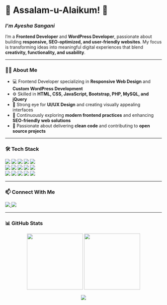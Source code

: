 <h1>🌟 Assalam-u-Alaikum! 👋</h1>

<h3> <i> I'm Ayesha Sangani 
</i> </h3>

<p>
  I’m a <strong>Frontend Developer</strong> and <strong>WordPress Developer</strong>, passionate about building <strong>responsive, SEO-optimized, and user-friendly websites</strong>.  
  My focus is transforming ideas into meaningful digital experiences that blend <strong>creativity, functionality, and usability</strong>.
</p>

---

### 👩‍💻 About Me
- 💻 Frontend Developer specializing in **Responsive Web Design** and **Custom WordPress Development**  
- ⚙️ Skilled in **HTML, CSS, JavaScript, Bootstrap, PHP, MySQL, and jQuery**  
- 🎨 Strong eye for **UI/UX Design** and creating visually appealing interfaces  
- 🌱 Continuously exploring **modern frontend practices** and enhancing **SEO-friendly web solutions**  
- 🚀 Passionate about delivering **clean code** and contributing to **open source projects**  

---

### 🛠️ Tech Stack
<p align="left">
  <img src="https://img.shields.io/badge/HTML5-%23E34F26?style=for-the-badge&logo=html5&logoColor=white"/>
  <img src="https://img.shields.io/badge/CSS3-%231572B6?style=for-the-badge&logo=css3&logoColor=white"/>
  <img src="https://img.shields.io/badge/JavaScript-%23F7DF1E?style=for-the-badge&logo=javascript&logoColor=black"/>
  <img src="https://img.shields.io/badge/Bootstrap-%237952B3?style=for-the-badge&logo=bootstrap&logoColor=white"/>
  <img src="https://img.shields.io/badge/PHP-%23777BB4?style=for-the-badge&logo=php&logoColor=white"/>
  <br/>
  <img src="https://img.shields.io/badge/MySQL-%234479A1?style=for-the-badge&logo=mysql&logoColor=white"/>
  <img src="https://img.shields.io/badge/jQuery-%230769AD?style=for-the-badge&logo=jquery&logoColor=white"/>
  <img src="https://img.shields.io/badge/Laravel-%23FF2D20?style=for-the-badge&logo=laravel&logoColor=white"/>
  <img src="https://img.shields.io/badge/SQL%20Server-%23CC2927?style=for-the-badge&logo=microsoft-sql-server&logoColor=white"/>
  <img src="https://img.shields.io/badge/Figma-%23F24E1E?style=for-the-badge&logo=figma&logoColor=white"/>
  <br/>
  <img src="https://img.shields.io/badge/WordPress-%2321759B?style=for-the-badge&logo=wordpress&logoColor=white"/>
  <img src="https://img.shields.io/badge/Canva-%2300C4CC?style=for-the-badge&logo=canva&logoColor=white"/>
  <img src="https://img.shields.io/badge/GitHub-%23181717?style=for-the-badge&logo=github&logoColor=white"/>
  <img src="https://img.shields.io/badge/Firebase-%23FFCA28?style=for-the-badge&logo=firebase&logoColor=black"/>
  <img src="https://img.shields.io/badge/SEO-%234285F4?style=for-the-badge&logo=google&logoColor=white"/>
</p>

---


### 📫 Connect With Me
<p align="left">
  <a href="https://www.linkedin.com/in/ayeshasangani" target="_blank">
    <img src="https://img.shields.io/badge/LinkedIn-%230077B5?style=for-the-badge&logo=linkedin&logoColor=white"/>
  </a>
  <a href="mailto:aysan0723@gmail.com">
    <img src="https://img.shields.io/badge/Gmail-D14836?style=for-the-badge&logo=gmail&logoColor=white"/>
  </a>
</p>

---

### 📊 GitHub Stats
<p align="center">
  <img src="https://github-readme-stats.vercel.app/api?username=AyeshaSangani&show_icons=true&theme=tokyonight&hide_border=true" height="180px"/>
  <img src="https://github-readme-stats.vercel.app/api/top-langs/?username=AyeshaSangani&layout=compact&theme=tokyonight&hide_border=true" height="180px"/>
</p>

<p align="center">
  <img src="https://streak-stats.demolab.com?user=AyeshaSangani&theme=tokyonight&hide_border=true&card_width=445&card_height=175"/>
</p>
